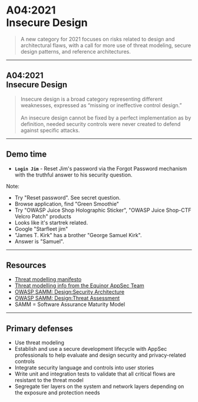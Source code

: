 # A04:2021<br>Insecure Design

>A new category for 2021 focuses on risks related to design and architectural
flaws, with a call for more use of threat modeling, secure design patterns, and
reference architectures.

---

## A04:2021<br>Insecure Design

>Insecure design is a broad category representing different weaknesses, expressed as “missing or ineffective control design.”<br><br>An insecure design cannot be fixed by a perfect implementation as by definition, needed security controls were never created to defend against specific attacks.

---

## Demo time

- **`Login Jim`** - Reset Jim's password via the Forgot Password mechanism with the truthful answer to his security question.

Note:

- Try "Reset password". See secret question.
- Browse application, find "Green Smoothie"
- Try "OWASP Juice Shop Holographic Sticker", "OWASP Juice Shop-CTF Velcro Patch" products
- Looks like it's startrek related.
- Google "Starfleet jim"
- "James T. Kirk" has a brother "George Samuel Kirk".
- Answer is "Samuel".

---

## Resources

- [Threat modelling manifesto](https://threatmodelingmanifesto.org/)
- [Threat modelling info from the Equinor AppSec Team](https://equinor.github.io/appsec/threat-modeling/)
- [OWASP SAMM: Design:Security Architecture](https://owaspsamm.org/model/design/security-architecture/)
- [OWASP SAMM: Design:Threat Assessment](https://owaspsamm.org/model/design/threat-assessment/)
- SAMM = Software Assurance Maturity Model

---

## Primary defenses

- Use threat modeling <!-- .element: class="fragment" -->
- Establish and use a secure development lifecycle with AppSec professionals to
help evaluate and design security and privacy-related controls <!-- .element: class="fragment" -->
- Integrate security language and controls into user stories <!-- .element: class="fragment" -->
- Write unit and integration tests to validate that all critical flows are
resistant to the threat model <!-- .element: class="fragment" -->
- Segregate tier layers on the system and network layers depending
on the exposure and protection needs <!-- .element: class="fragment" -->
